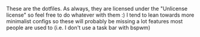 These are the dotfiles. As always, they are licensed under the "Unlicense license" so feel free to do whatever with them :) I tend to lean towards more minimalist configs so these will probably be missing a lot features most people are used to (i.e. I don't use a task bar with bspwm)
